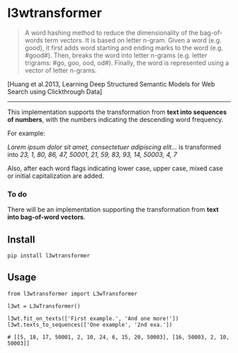 l3wtransformer
==============

> A word hashing method to reduce the dimensionality of the bag-of-words term vectors. It is based on letter n-gram. Given a word (e.g. good), it first adds word starting and ending marks to the word (e.g. #good#). Then, breaks the word into letter n-grams (e.g. letter trigrams: #go, goo, ood, od#). Finally, the word is represented using a vector of letter n-grams.

[Huang et al.2013, Learning Deep Structured Semantic Models for Web Search using Clickthrough Data]

---

This implementation supports the transformation from **text into sequences of numbers**, with the numbers indicating the descending word frequency.

For example:

*Lorem ipsum dolor sit amet, consectetuer adipiscing elit...* is transformed into *23, 1, 80, 86, 47, 50001, 21, 59, 83, 93, 14, 50003, 4, 7*

Also, after each word flags indicating lower case, upper case, mixed case or initial capitalization are added.

### To do

There will be an implementation supporting the transformation from **text into bag-of-word vectors**.

Install
-------

```
pip install l3wtransformer
```

Usage
-----

```
from l3wtransformer import L3wTransformer

l3wt = L3wTransformer()

l3wt.fit_on_texts(['First example.', 'And one more!'])
l3wt.texts_to_sequences(['One example', '2nd exa.'])

# [[5, 18, 17, 50001, 2, 10, 24, 6, 15, 20, 50003], [16, 50003, 2, 10, 50003]]
```
